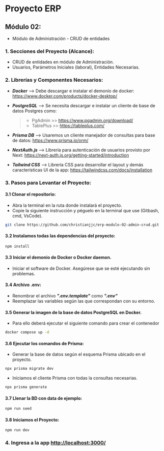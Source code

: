 # Proyecto ERP

## Módulo 02:

- Módulo de Administración - CRUD de entidades

### 1. Secciones del Proyecto (Alcance):

- CRUD de entidades en módulo de Administración.
- Usuarios, Parámetros Iniciales (laboral), Entidades Necesarias.

### 2. Librerías y Componentes Necesarios:

- **_Docker_** --> Debe descargar e instalar el demonio de docker: <a href="https://www.docker.com/products/docker-desktop/" target="_blank">https://www.docker.com/products/docker-desktop/</a>
- **_PostgreSQL_** --> Se necesita descargar e instalar un cliente de base de datos Postgres como:
  > - PgAdmin >> <a href="https://www.pgadmin.org/download/" target="_blank">https://www.pgadmin.org/download/</a><br>
  > - TablePlus >> <a href="https://tableplus.com/" target="_blank">https://tableplus.com/</a>
- **_Prisma DB_** --> Usaremos un cliente manejador de consultas para base de datos: <a href="https://www.prisma.io/orm/" target="_blank">https://www.prisma.io/orm/</a>
- **_NextAuth.js_** --> Librería para autenticación de usuarios provisto por Next: <a href="https://next-auth.js.org/getting-started/introduction" target="_blank">https://next-auth.js.org/getting-started/introduction</a>

- **_Tailwind CSS_** --> Librería CSS para desarrollar el layout y demás características UI de la app: <a href="https://tailwindcss.com/docs/installation" target="_blank">https://tailwindcss.com/docs/installation</a>

### 3. Pasos para Levantar el Proyecto:

#### 3.1 Clonar el repositorio:

- Abra la terminal en la ruta donde instalará el proyecto.
- Copie la siguiente instrucción y péguelo en la terminal que use (Gitbash, cmd, VsCode).

```bash
git clone https://github.com/christianjjc/erp-modulo-02-admin-crud.git
```

#### 3.2 Instalamos todas las dependencias del proyecto:

```bash
npm install
```

#### 3.3 Iniciar el demonio de Docker o Docker daemon.

- Iniciar el software de Docker. Asegúrese que se esté ejecutando sin problemas.

#### 3.4 Archivo .env:

- Renombrar el archivo **_".env.template"_** como **_".env"_**
- Reemplazar las variables según las que correspondan con su entorno.

#### 3.5 Generar la imagen de la base de datos PostgreSQL en Docker.

- Para ello deberá ejecutar el siguiente comando para crear el contenedor

```bash
docker compose up -d
```

#### 3.6 Ejecutar los comandos de Prisma:

- Generar la base de datos según el esquema Prisma ubicado en el proyecto.

```bash
npx prisma migrate dev
```

- Iniciamos el cliente Prisma con todas la consultas necesarias.

```bash
npx prisma generate
```

#### 3.7 Llenar la BD con data de ejemplo:

```bash
npm run seed
```

#### 3.8 Iniciamos el Proyecto:

```bash
npm run dev
```

### 4. Ingresa a la app <a href="http://localhost:3000/" target="_blank">http://localhost:3000/</a>
